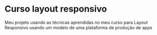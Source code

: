 # Curso layout responsivo
 Meu projeto usando as técnicas aprendidas no meu curso para Layout Responsivo usando um modelo de uma plataforma de produção de apps
